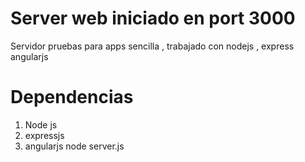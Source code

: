 # Server web iniciado en port 3000
Servidor pruebas para apps sencilla , trabajado con nodejs , express angularjs 
#  Dependencias
1. Node js
2. expressjs
3. angularjs
node server.js 

